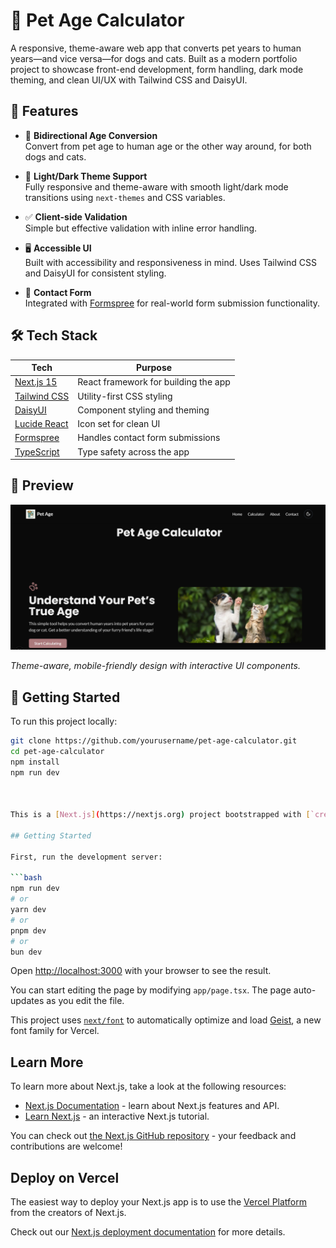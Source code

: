 # 🐾 Pet Age Calculator

A responsive, theme-aware web app that converts pet years to human years—and vice versa—for dogs and cats. Built as a modern portfolio project to showcase front-end development, form handling, dark mode theming, and clean UI/UX with Tailwind CSS and DaisyUI.

## 🌟 Features

- 🔢 **Bidirectional Age Conversion**  
  Convert from pet age to human age or the other way around, for both dogs and cats.

- 🎨 **Light/Dark Theme Support**  
  Fully responsive and theme-aware with smooth light/dark mode transitions using `next-themes` and CSS variables.

- ✅ **Client-side Validation**  
  Simple but effective validation with inline error handling.

- 🖥️ **Accessible UI**  
  Built with accessibility and responsiveness in mind. Uses Tailwind CSS and DaisyUI for consistent styling.

- 💌 **Contact Form**  
  Integrated with [Formspree](https://formspree.io) for real-world form submission functionality.

## 🛠️ Tech Stack

| Tech | Purpose |
|------|---------|
| [Next.js 15](https://nextjs.org/) | React framework for building the app |
| [Tailwind CSS](https://tailwindcss.com/) | Utility-first CSS styling |
| [DaisyUI](https://daisyui.com/) | Component styling and theming |
| [Lucide React](https://lucide.dev/) | Icon set for clean UI |
| [Formspree](https://formspree.io/) | Handles contact form submissions |
| [TypeScript](https://www.typescriptlang.org/) | Type safety across the app |

## 📸 Preview

![Pet Age Calculator Screenshot](public/screenshot.png)

_Theme-aware, mobile-friendly design with interactive UI components._

## 🚀 Getting Started

To run this project locally:

```bash
git clone https://github.com/yourusername/pet-age-calculator.git
cd pet-age-calculator
npm install
npm run dev



This is a [Next.js](https://nextjs.org) project bootstrapped with [`create-next-app`](https://nextjs.org/docs/app/api-reference/cli/create-next-app).

## Getting Started

First, run the development server:

```bash
npm run dev
# or
yarn dev
# or
pnpm dev
# or
bun dev
```

Open [http://localhost:3000](http://localhost:3000) with your browser to see the result.

You can start editing the page by modifying `app/page.tsx`. The page auto-updates as you edit the file.

This project uses [`next/font`](https://nextjs.org/docs/app/building-your-application/optimizing/fonts) to automatically optimize and load [Geist](https://vercel.com/font), a new font family for Vercel.

## Learn More

To learn more about Next.js, take a look at the following resources:

- [Next.js Documentation](https://nextjs.org/docs) - learn about Next.js features and API.
- [Learn Next.js](https://nextjs.org/learn) - an interactive Next.js tutorial.

You can check out [the Next.js GitHub repository](https://github.com/vercel/next.js) - your feedback and contributions are welcome!

## Deploy on Vercel

The easiest way to deploy your Next.js app is to use the [Vercel Platform](https://vercel.com/new?utm_medium=default-template&filter=next.js&utm_source=create-next-app&utm_campaign=create-next-app-readme) from the creators of Next.js.

Check out our [Next.js deployment documentation](https://nextjs.org/docs/app/building-your-application/deploying) for more details.
